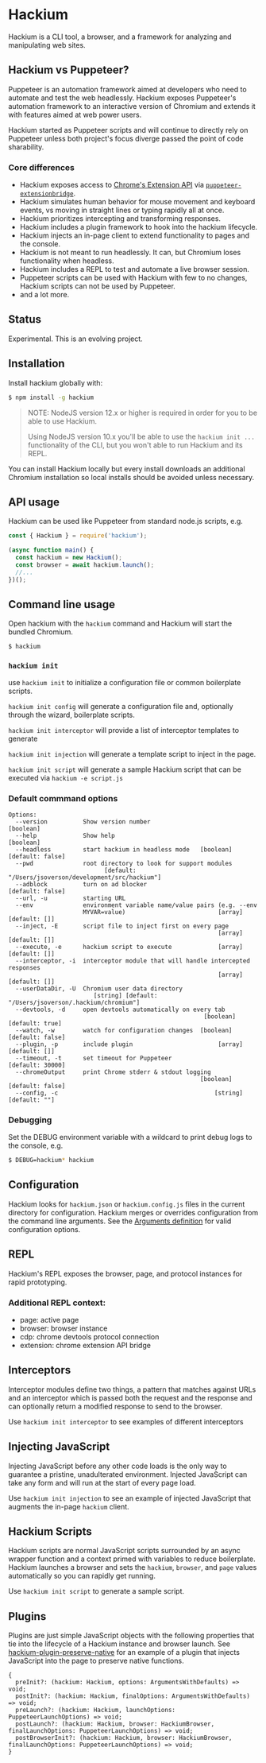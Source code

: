 # Hackium

Hackium is a CLI tool, a browser, and a framework for analyzing and manipulating web sites.

## Hackium vs Puppeteer?

Puppeteer is an automation framework aimed at developers who need to automate and test the web headlessly. Hackium exposes Puppeteer's automation framework to an interactive version of Chromium and extends it with features aimed at web power users.

Hackium started as Puppeteer scripts and will continue to directly rely on Puppeteer unless both project's focus diverge passed the point of code sharability.

### Core differences

- Hackium exposes access to [Chrome's Extension API](https://developer.chrome.com/extensions/api_index) via [`puppeteer-extensionbridge`](https://github.com/jsoverson/puppeteer-extensionbridge).
- Hackium simulates human behavior for mouse movement and keyboard events, vs moving in straight lines or typing rapidly all at once.
- Hackium prioritizes intercepting and transforming responses.
- Hackium includes a plugin framework to hook into the hackium lifecycle.
- Hackium injects an in-page client to extend functionality to pages and the console.
- Hackium is not meant to run headlessly. It can, but Chromium loses functionality when headless.
- Hackium includes a REPL to test and automate a live browser session.
- Puppeteer scripts can be used with Hackium with few to no changes, Hackium scripts can not be used by Puppeteer.
- and a lot more.

## Status

Experimental. This is an evolving project.

## Installation

Install hackium globally with:

```bash
$ npm install -g hackium
```

> NOTE: NodeJS version 12.x or higher is required in order for you to be able to use Hackium.
>
> Using NodeJS version 10.x you'll be able to use the `hackium init ...` functionality of the CLI,
> but you won't able to run Hackium and its REPL.

You can install Hackium locally but every install downloads an additional Chromium installation so local installs should be avoided unless necessary.

## API usage

Hackium can be used like Puppeteer from standard node.js scripts, e.g.

```js
const { Hackium } = require('hackium');

(async function main() {
  const hackium = new Hackium();
  const browser = await hackium.launch();
  //...
})();
```

## Command line usage

Open hackium with the `hackium` command and Hackium will start the bundled Chromium.

```bash
$ hackium
```

### `hackium init`

use `hackium init` to initialize a configuration file or common boilerplate scripts.

`hackium init config` will generate a configuration file and, optionally through the wizard, boilerplate scripts.

`hackium init interceptor` will provide a list of interceptor templates to generate

`hackium init injection` will generate a template script to inject in the page.

`hackium init script` will generate a sample Hackium script that can be executed via `hackium -e script.js`

### Default commmand options

```
Options:
  --version          Show version number                               [boolean]
  --help             Show help                                         [boolean]
  --headless         start hackium in headless mode   [boolean] [default: false]
  --pwd              root directory to look for support modules
                           [default: "/Users/jsoverson/development/src/hackium"]
  --adblock          turn on ad blocker                         [default: false]
  --url, -u          starting URL
  --env              environment variable name/value pairs (e.g. --env
                     MYVAR=value)                          [array] [default: []]
  --inject, -E       script file to inject first on every page
                                                           [array] [default: []]
  --execute, -e      hackium script to execute             [array] [default: []]
  --interceptor, -i  interceptor module that will handle intercepted responses
                                                           [array] [default: []]
  --userDataDir, -U  Chromium user data directory
                        [string] [default: "/Users/jsoverson/.hackium/chromium"]
  --devtools, -d     open devtools automatically on every tab
                                                       [boolean] [default: true]
  --watch, -w        watch for configuration changes  [boolean] [default: false]
  --plugin, -p       include plugin                        [array] [default: []]
  --timeout, -t      set timeout for Puppeteer                  [default: 30000]
  --chromeOutput     print Chrome stderr & stdout logging
                                                      [boolean] [default: false]
  --config, -c                                            [string] [default: ""]
```

### Debugging

Set the DEBUG environment variable with a wildcard to print debug logs to the console, e.g.

```bash
$ DEBUG=hackium* hackium
```

## Configuration

Hackium looks for `hackium.json` or `hackium.config.js` files in the current directory for configuration. Hackium merges or overrides configuration from the command line arguments. See the [Arguments definition](https://github.com/jsoverson/hackium/blob/master/src/arguments.ts#L25-L42) for valid configuration options.

## REPL

Hackium's REPL exposes the browser, page, and protocol instances for rapid prototyping.

### Additional REPL context:

- page: active page
- browser: browser instance
- cdp: chrome devtools protocol connection
- extension: chrome extension API bridge

## Interceptors

Interceptor modules define two things, a pattern that matches against URLs and an interceptor which is passed both the request and the response and can optionally return a modified response to send to the browser.

Use `hackium init interceptor` to see examples of different interceptors

## Injecting JavaScript

Injecting JavaScript before any other code loads is the only way to guarantee a pristine, unadulterated environment. Injected JavaScript can take any form and will run at the start of every page load.

Use `hackium init injection` to see an example of injected JavaScript that augments the in-page `hackium` client.

## Hackium Scripts

Hackium scripts are normal JavaScript scripts surrounded by an async wrapper function and a context primed with variables to reduce boilerplate. Hackium launches a browser and sets the `hackium`, `browser`, and `page` values automatically so you can rapidly get running.

Use `hackium init script` to generate a sample script.

## Plugins

Plugins are just simple JavaScript objects with the following properties that tie into the lifecycle of a Hackium instance and browser launch. See [hackium-plugin-preserve-native](https://github.com/jsoverson/hackium-plugin-preserve-native) for an example of a plugin that injects JavaScript into the page to preserve native functions.

```
{
  preInit?: (hackium: Hackium, options: ArgumentsWithDefaults) => void;
  postInit?: (hackium: Hackium, finalOptions: ArgumentsWithDefaults) => void;
  preLaunch?: (hackium: Hackium, launchOptions: PuppeteerLaunchOptions) => void;
  postLaunch?: (hackium: Hackium, browser: HackiumBrowser, finalLaunchOptions: PuppeteerLaunchOptions) => void;
  postBrowserInit?: (hackium: Hackium, browser: HackiumBrowser, finalLaunchOptions: PuppeteerLaunchOptions) => void;
}
```
